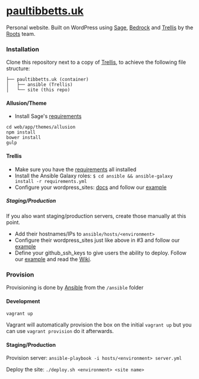 # [paultibbetts.uk](https://paultibbetts.uk)

Personal website. Built on WordPress using [Sage](https://github.com/roots/sage), [Bedrock](https://github.com/roots/bedrock) and [Trellis](https://github.com/roots/trellis) by
the [Roots](https://roots.io) team.

### Installation

Clone this repository next to a copy of [Trellis](https://github.com/roots/trellis), to achieve the following file structure:

```
├── paultibbetts.uk (container)
│   ├── ansible (Trellis)
│   └── site (this repo)
```

#### Allusion/Theme
- Install Sage's [requirements](https://github.com/roots/sage#requirements)

```
cd web/app/themes/allusion
npm install
bower install
gulp
```

#### Trellis

- Make sure you have the [requirements](https://github.com/roots/trellis#requirements) all installed
- Install the Ansible Galaxy roles: `$ cd ansible && ansible-galaxy install -r requirements.yml`
- Configure your wordpress_sites: [docs](https://github.com/roots/trellis#wp-sites) and follow our [example](https://github.com/roots/roots-example-project.com/blob/master/ansible/group_vars/development)

##### Staging/Production

If you also want staging/production servers, create those manually at this point.

- Add their hostnames/IPs to `ansible/hosts/<environment>`
- Configure their wordpress_sites just like above in #3 and follow our [example](https://github.com/roots/roots-example-project.com/blob/master/ansible/group_vars/production)
- Define your github_ssh_keys to give users the ability to deploy. Follow our [example](https://github.com/roots/roots-example-project.com/blob/master/ansible/group_vars/production#L3-L9) and read the [Wiki](https://github.com/roots/trellis/wiki/SSH-Keys).

### Provision

Provisioning is done by [Ansible](http://www.ansible.com/home) from the `/ansible` folder

#### Development

`vagrant up`

Vagrant will automatically provision the box on the initial `vagrant up` but you can use `vagrant provision` do it afterwards.


#### Staging/Production

Provision server: `ansible-playbook -i hosts/<environment> server.yml`

Deploy the site: `./deploy.sh <environment> <site name>`

